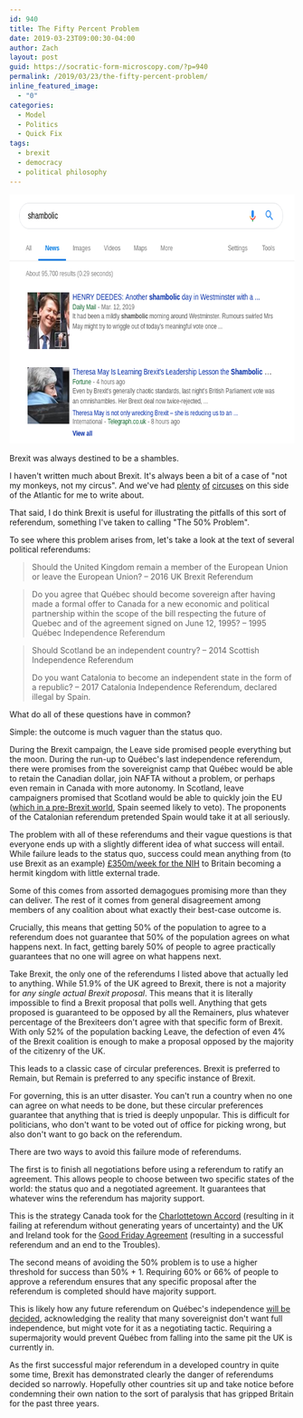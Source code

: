 ```yaml
---
id: 940
title: The Fifty Percent Problem
date: 2019-03-23T09:00:30-04:00
author: Zach
layout: post
guid: https://socratic-form-microscopy.com/?p=940
permalink: /2019/03/23/the-fifty-percent-problem/
inline_featured_image:
  - "0"
categories:
  - Model
  - Politics
  - Quick Fix
tags:
  - brexit
  - democracy
  - political philosophy
---
```


<img class="size-full wp-image-941 aligncenter" src="/wp-content/uploads/shambolic.png" alt="" width="682" height="440" />

Brexit was always destined to be a shambles.

I haven't written much about Brexit. It's always been a bit of a case of "not my monkeys, not my circus". And we've had <a href="https://socratic-form-microscopy.com/2018/03/04/the-awkward-dynamics-of-the-conservative-leadership-debates/">plenty</a> <a href="https://socratic-form-microscopy.com/2017/02/05/on-norms/">of</a> <a href="https://socratic-form-microscopy.com/2017/01/30/trump-is-marius-not-caesar/">circuses</a> on this side of the Atlantic for me to write about.

That said, I do think Brexit is useful for illustrating the pitfalls of this sort of referendum, something I've taken to calling "The 50% Problem".

To see where this problem arises from, let's take a look at the text of several political referendums:

<blockquote>Should the United Kingdom remain a member of the European Union or leave the European Union? – 2016 UK Brexit Referendum</blockquote>
<blockquote>Do you agree that Québec should become sovereign after having made a formal offer to Canada for a new economic and political partnership within the scope of the bill respecting the future of Quebec and of the agreement signed on June 12, 1995? – 1995 Québec Independence Referendum</blockquote>
<blockquote>Should Scotland be an independent country? – 2014 Scottish Independence Referendum

Do you want Catalonia to become an independent state in the form of a republic? – 2017 Catalonia Independence Referendum, declared illegal by Spain.</blockquote>
What do all of these questions have in common?

Simple: the outcome is much vaguer than the status quo.

During the Brexit campaign, the Leave side promised people everything but the moon. During the run-up to Québec's last independence referendum, there were promises from the sovereignist camp that Québec would be able to retain the Canadian dollar, join NAFTA without a problem, or perhaps even remain in Canada with more autonomy. In Scotland, leave campaigners promised that Scotland would be able to quickly join the EU (<a href="https://www.theguardian.com/politics/2017/apr/02/spain-drops-plan-to-impose-veto-if-scotland-tries-to-join-eu">which in a pre-Brexit world</a>, Spain seemed likely to veto). The proponents of the Catalonian referendum pretended Spain would take it at all seriously.

The problem with all of these referendums and their vague questions is that everyone ends up with a slightly different idea of what success will entail. While failure leads to the status quo, success could mean anything from (to use Brexit as an example) <a href="https://www.independent.co.uk/news/uk/politics/vote-leave-brexit-lies-eu-pay-money-remain-poll-boris-johnson-a8603646.html">£350m/week for the NIH</a> to Britain becoming a hermit kingdom with little external trade.

Some of this comes from assorted demagogues promising more than they can deliver. The rest of it comes from general disagreement among members of any coalition about what exactly their best-case outcome is.

Crucially, this means that getting 50% of the population to agree to a referendum does not guarantee that 50% of the population agrees on what happens next. In fact, getting barely 50% of people to agree practically guarantees that no one will agree on what happens next.

Take Brexit, the only one of the referendums I listed above that actually led to anything. While 51.9% of the UK agreed to Brexit, there is not a majority for <em>any single actual Brexit proposal</em>. This means that it is literally impossible to find a Brexit proposal that polls well. Anything that gets proposed is guaranteed to be opposed by all the Remainers, plus whatever percentage of the Brexiteers don't agree with that specific form of Brexit. With only 52% of the population backing Leave, the defection of even 4% of the Brexit coalition is enough to make a proposal opposed by the majority of the citizenry of the UK.

This leads to a classic case of circular preferences. Brexit is preferred to Remain, but Remain is preferred to any specific instance of Brexit.

For governing, this is an utter disaster. You can't run a country when no one can agree on what needs to be done, but these circular preferences guarantee that anything that is tried is deeply unpopular. This is difficult for politicians, who don't want to be voted out of office for picking wrong, but also don't want to go back on the referendum.

There are two ways to avoid this failure mode of referendums.

The first is to finish all negotiations before using a referendum to ratify an agreement. This allows people to choose between two specific states of the world: the status quo and a negotiated agreement. It guarantees that whatever wins the referendum has majority support.

This is the strategy Canada took for the <a href="https://en.wikipedia.org/wiki/Charlottetown_Accord">Charlottetown Accord</a> (resulting in it failing at referendum without generating years of uncertainty) and the UK and Ireland took for the <a href="https://en.wikipedia.org/wiki/Good_Friday_Agreement">Good Friday Agreement</a> (resulting in a successful referendum and an end to the Troubles).

The second means of avoiding the 50% problem is to use a higher threshold for success than 50% + 1. Requiring 60% or 66% of people to approve a referendum ensures that any specific proposal after the referendum is completed should have majority support.

This is likely how any future referendum on Québec's independence <a href="https://en.wikipedia.org/wiki/Clarity_Act#Key_points">will be decided</a>, acknowledging the reality that many sovereignist don't want full independence, but might vote for it as a negotiating tactic. Requiring a supermajority would prevent Québec from falling into the same pit the UK is currently in.

As the first successful major referendum in a developed country in quite some time, Brexit has demonstrated clearly the danger of referendums decided so narrowly. Hopefully other countries sit up and take notice before condemning their own nation to the sort of paralysis that has gripped Britain for the past three years.
